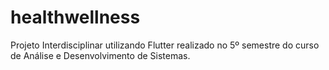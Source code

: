 # healthwellness

Projeto Interdisciplinar utilizando Flutter realizado no 5º semestre do curso de Análise e Desenvolvimento de Sistemas.



